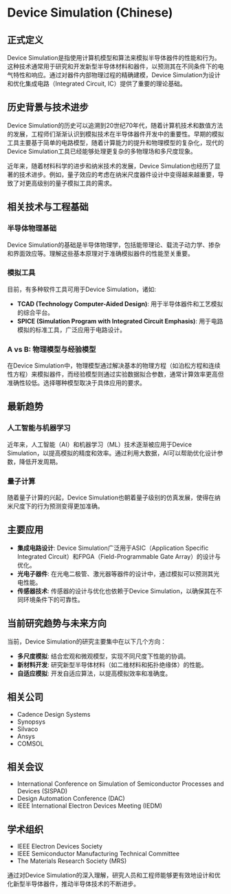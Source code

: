 # Device Simulation (Chinese)

## 正式定义

Device Simulation是指使用计算机模型和算法来模拟半导体器件的性能和行为。这种技术通常用于研究和开发新型半导体材料和器件，以预测其在不同条件下的电气特性和响应。通过对器件内部物理过程的精确建模，Device Simulation为设计和优化集成电路（Integrated Circuit, IC）提供了重要的理论基础。

## 历史背景与技术进步

Device Simulation的历史可以追溯到20世纪70年代，随着计算机技术和数值方法的发展，工程师们渐渐认识到模拟技术在半导体器件开发中的重要性。早期的模拟工具主要基于简单的电路模型，随着计算能力的提升和物理模型的复杂化，现代的Device Simulation工具已经能够处理更复杂的多物理场和多尺度现象。

近年来，随着材料科学的进步和纳米技术的发展，Device Simulation也经历了显著的技术进步。例如，量子效应的考虑在纳米尺度器件设计中变得越来越重要，导致了对更高级别的量子模拟工具的需求。

## 相关技术与工程基础

### 半导体物理基础

Device Simulation的基础是半导体物理学，包括能带理论、载流子动力学、掺杂和界面效应等。理解这些基本原理对于准确模拟器件的性能至关重要。

### 模拟工具

目前，有多种软件工具可用于Device Simulation，诸如:

- **TCAD (Technology Computer-Aided Design)**: 用于半导体器件和工艺模拟的综合平台。
- **SPICE (Simulation Program with Integrated Circuit Emphasis)**: 用于电路模拟的标准工具，广泛应用于电路设计。

### A vs B: 物理模型与经验模型

在Device Simulation中，物理模型通过解决基本的物理方程（如泊松方程和连续性方程）来模拟器件，而经验模型则通过实验数据拟合参数，通常计算效率更高但准确性较低。选择哪种模型取决于具体应用的要求。

## 最新趋势

### 人工智能与机器学习

近年来，人工智能（AI）和机器学习（ML）技术逐渐被应用于Device Simulation，以提高模拟的精度和效率。通过利用大数据，AI可以帮助优化设计参数，降低开发周期。

### 量子计算

随着量子计算的兴起，Device Simulation也朝着量子级别的仿真发展，使得在纳米尺度下的行为预测变得更加准确。

## 主要应用

- **集成电路设计**: Device Simulation广泛用于ASIC（Application Specific Integrated Circuit）和FPGA（Field-Programmable Gate Array）的设计与优化。
- **光电子器件**: 在光电二极管、激光器等器件的设计中，通过模拟可以预测其光电性能。
- **传感器技术**: 传感器的设计与优化也依赖于Device Simulation，以确保其在不同环境条件下的可靠性。

## 当前研究趋势与未来方向

当前，Device Simulation的研究主要集中在以下几个方向：

- **多尺度模拟**: 结合宏观和微观模型，实现不同尺度下性能的协调。
- **新材料开发**: 研究新型半导体材料（如二维材料和拓扑绝缘体）的性能。
- **自适应模拟**: 开发自适应算法，以提高模拟效率和准确度。

## 相关公司

- Cadence Design Systems
- Synopsys
- Silvaco
- Ansys
- COMSOL

## 相关会议

- International Conference on Simulation of Semiconductor Processes and Devices (SISPAD)
- Design Automation Conference (DAC)
- IEEE International Electron Devices Meeting (IEDM)

## 学术组织

- IEEE Electron Devices Society
- IEEE Semiconductor Manufacturing Technical Committee
- The Materials Research Society (MRS)

通过对Device Simulation的深入理解，研究人员和工程师能够更有效地设计和优化新型半导体器件，推动半导体技术的不断进步。